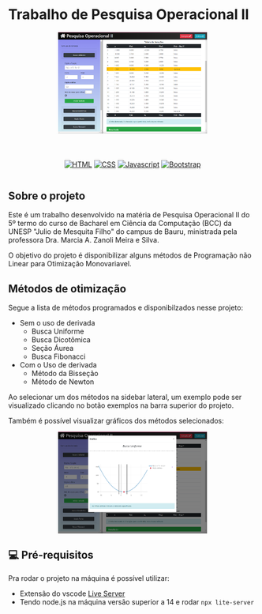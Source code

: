 # Trabalho de Pesquisa Operacional II

<div style="display: flex; justify-content: center; gap: 20px">
  <img style="width: 60%" src="https://raw.githubusercontent.com/leonardooliveira42/T1-POII/master/imgs/t1-poII.png" alt="Exemplo imagem">
</div>


<div style="display: flex; justify-content: center; gap: 20px; margin-top:40px;" >

[![HTML](https://img.shields.io/badge/HTML-Code?style=for-the-badge&logo=html5&logoColor=white&color=4285F4)](https://www.w3.org/html/)
[![CSS](https://img.shields.io/badge/CSS-Code?style=for-the-badge&logo=css3&logoColor=white&color=1572B6)](https://www.w3.org/Style/CSS/)
[![Javascript][Javascript.com]][Javascript]
[![Bootstrap](https://img.shields.io/badge/Bootstrap-Code?style=for-the-badge&logo=bootstrap&logoColor=white&color=7952B3)](https://getbootstrap.com/)

</div>




## Sobre o projeto 

Este é um trabalho desenvolvido na matéria de Pesquisa Operacional II
do 5º termo do curso de Bacharel em Ciência da Computação (BCC) da
UNESP "Julio de Mesquita Filho" do campus de Bauru, ministrada pela
professora Dra. Marcia A. Zanoli Meira e Silva.

O objetivo do projeto é disponibilizar alguns métodos de Programação não Linear para Otimização Monovariavel. 

## Métodos de otimização 
Segue a lista de métodos programados e disponibilzados nesse projeto:

- Sem o uso de derivada 
  - Busca Uniforme 
  - Busca Dicotômica 
  - Seção Áurea
  - Busca Fibonacci
- Com o Uso de derivada
  - Método da Bisseção 
  - Método de Newton 


Ao selecionar um dos métodos na sidebar lateral, um exemplo pode ser visualizado clicando no botão exemplos na barra superior do projeto.

Também é possível visualizar gráficos dos métodos selecionados: 

<div style="display: flex; justify-content: center; gap: 20px">
  <img style="width: 60%" src="https://raw.githubusercontent.com/leonardooliveira42/T1-POII/master/imgs/t1-poII-2.png" alt="Exemplo imagem">
</div>



## 💻 Pré-requisitos

Pra rodar o projeto na máquina é possível utilizar: 

- Extensão do vscode [Live Server](https://marketplace.visualstudio.com/items?itemName=ritwickdey.LiveServer)
- Tendo node.js na máquina versão superior a 14 e rodar `npx lite-server`



[Javascript.com]: https://img.shields.io/badge/Javascript-Code?style=for-the-badge&logo=javascript&logoColor=yellow&color=white
[Javascript]: https://developer.mozilla.org/pt-BR/docs/Web/JavaScript

[Javascript.com]: https://img.shields.io/badge/Javascript-Code?style=for-the-badge&logo=javascript&logoColor=yellow&color=white
[Javascript]: https://developer.mozilla.org/pt-BR/docs/Web/JavaScript
